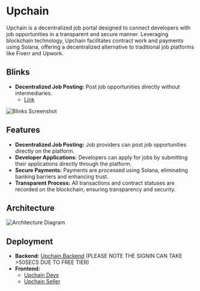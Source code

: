 # Upchain

Upchain is a decentralized job portal designed to connect developers with job opportunities in a transparent and secure manner. Leveraging blockchain technology, Upchain facilitates contract work and payments using Solana, offering a decentralized alternative to traditional job platforms like Fiverr and Upwork.

## Blinks

- **Decentralized Job Posting:** Post job opportunities directly without intermediaries.
  - [Link](https://dial.to/developer?url=https%3A%2F%2Fupchain.onrender.com%2Fv1%2Fblinks%2Factions%2Ftransfer-sol&cluster=devnet)

![Blinks Screenshot](https://github.com/user-attachments/assets/96c98ba6-6820-4156-90d3-a0c1b137b3e9)

## Features

- **Decentralized Job Posting:** Job providers can post job opportunities directly on the platform.
- **Developer Applications:** Developers can apply for jobs by submitting their applications directly through the platform.
- **Secure Payments:** Payments are processed using Solana, eliminating banking barriers and enhancing trust.
- **Transparent Process:** All transactions and contract statuses are recorded on the blockchain, ensuring transparency and security.

## Architecture

![Architecture Diagram](https://github.com/user-attachments/assets/315c537c-5b1d-406a-b956-35e32ce5fb71)

## Deployment

- **Backend:** [Upchain Backend](https://upchain.onrender.com) (PLEASE NOTE THE SIGNIN CAN TAKE >50SECS DUE TO FREE TIER)
- **Frontend:**
  - [Upchain Devs](https://upchain-fs5c.vercel.app/)
  - [Upchain Seller](https://upchain-delta.vercel.app/)
